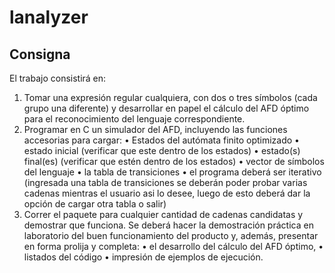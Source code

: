 lanalyzer
=========

Consigna
--------

El trabajo consistirá en: 
1. Tomar una expresión regular cualquiera, con dos o tres símbolos (cada grupo una diferente) y desarrollar en papel el cálculo del AFD óptimo para el reconocimiento del lenguaje correspondiente. 
2. Programar en C un simulador del AFD, incluyendo las funciones accesorias para cargar: 
  • Estados del autómata finito optimizado 
  • estado inicial (verificar que este dentro de los estados) 
  • estado(s) final(es) (verificar que estén dentro de los estados) 
  • vector de símbolos del lenguaje 
  • la tabla de transiciones 
  • el programa deberá ser iterativo (ingresada una tabla de transiciones se deberán poder probar varias cadenas mientras el usuario asi lo desee, luego de esto deberá dar la opción de cargar otra tabla o salir) 
3. Correr el paquete para cualquier cantidad de cadenas candidatas y demostrar que funciona. Se deberá hacer la demostración práctica en laboratorio del buen funcionamiento del producto y, además, presentar en forma prolija y completa: 
  • el desarrollo del cálculo del AFD óptimo, 
  • listados del código 
  • impresión de ejemplos de ejecución.
